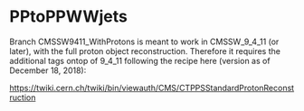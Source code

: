 # PPtoPPWWjets

Branch CMSSW9411_WithProtons is meant to work in CMSSW_9_4_11 (or later), 
with the full proton object reconstruction. Therefore it requires the 
additional tags ontop of 9_4_11 following the recipe here (version as of December 18, 2018):
 
https://twiki.cern.ch/twiki/bin/viewauth/CMS/CTPPSStandardProtonReconstruction
